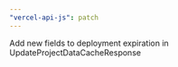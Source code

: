 ```yaml
---
"vercel-api-js": patch
---
```


Add new fields to deployment expiration in UpdateProjectDataCacheResponse